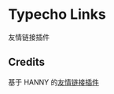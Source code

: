 # Typecho Links

友情链接插件

## Credits

基于 HANNY 的[友情链接插件](http://www.imhan.com/archives/typecho-links/)
